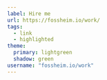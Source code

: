 ```yaml
---
label: Hire me
url: https://fossheim.io/work/
tags: 
  - link
  - highlighted
theme:
  primary: lightgreen
  shadow: green
username: "fossheim.io/work"
---
```

